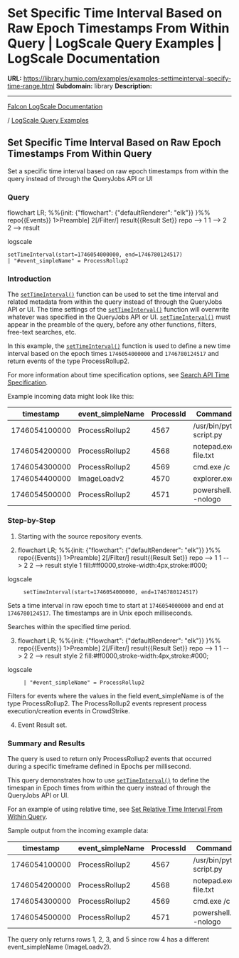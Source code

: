 # Set Specific Time Interval Based on Raw Epoch Timestamps From Within Query | LogScale Query Examples | LogScale Documentation

**URL:** https://library.humio.com/examples/examples-settimeinterval-specify-time-range.html
**Subdomain:** library
**Description:** 

---

[Falcon LogScale Documentation](https://library.humio.com)

/ [LogScale Query Examples](examples.html)

## Set Specific Time Interval Based on Raw Epoch Timestamps From Within Query

Set a specific time interval based on raw epoch timestamps from within the query instead of through the QueryJobs API or UI 

### Query

flowchart LR; %%{init: {"flowchart": {"defaultRenderer": "elk"}} }%% repo{{Events}} 1>Preamble] 2[/Filter/] result{{Result Set}} repo --> 1 1 --> 2 2 --> result

logscale
    
    
    setTimeInterval(start=1746054000000, end=1746780124517)
    | "#event_simpleName" = ProcessRollup2

### Introduction

The [`setTimeInterval()`](https://library.humio.com/data-analysis/functions-settimeinterval.html) function can be used to set the time interval and related metadata from within the query instead of through the QueryJobs API or UI. The time settings of the [`setTimeInterval()`](https://library.humio.com/data-analysis/functions-settimeinterval.html) function will overwrite whatever was specified in the QueryJobs API or UI. [`setTimeInterval()`](https://library.humio.com/data-analysis/functions-settimeinterval.html) must appear in the preamble of the query, before any other functions, filters, free-text searches, etc. 

In this example, the [`setTimeInterval()`](https://library.humio.com/data-analysis/functions-settimeinterval.html) function is used to define a new time interval based on the epoch times `1746054000000` and `1746780124517` and return events of the type ProcessRollup2. 

For more information about time specification options, see [Search API Time Specification](https://library.humio.com/logscale-api/api-search-timespec.html). 

Example incoming data might look like this: 

timestamp| event_simpleName| ProcessId| CommandLine| ImageFileName| UserName| aid  
---|---|---|---|---|---|---  
1746054100000| ProcessRollup2| 4567| /usr/bin/python3 script.py| /usr/bin/python3| john.doe| a1b2c3d4e5f6  
1746054200000| ProcessRollup2| 4568| notepad.exe file.txt| C:\Windows\notepad.exe| jane.smith| b2c3d4e5f6g7  
1746054300000| ProcessRollup2| 4569| cmd.exe /c dir| C:\Windows\System32\cmd.exe| admin.user| c3d4e5f6g7h8  
1746054400000| ImageLoadv2| 4570| explorer.exe| C:\Windows\explorer.exe| john.doe| d4e5f6g7h8i9  
1746054500000| ProcessRollup2| 4571| powershell.exe -nologo| C:\Windows\System32\WindowsPowerShell\v1.0\powershell.exe| system| e5f6g7h8i9j0  
  
### Step-by-Step

  1. Starting with the source repository events.

  2. flowchart LR; %%{init: {"flowchart": {"defaultRenderer": "elk"}} }%% repo{{Events}} 1>Preamble] 2[/Filter/] result{{Result Set}} repo --> 1 1 --> 2 2 --> result style 1 fill:#ff0000,stroke-width:4px,stroke:#000;

logscale
         
         setTimeInterval(start=1746054000000, end=1746780124517)

Sets a time interval in raw epoch time to start at `1746054000000` and end at `1746780124517`. The timestamps are in Unix epoch milliseconds. 

Searches within the specified time period. 

  3. flowchart LR; %%{init: {"flowchart": {"defaultRenderer": "elk"}} }%% repo{{Events}} 1>Preamble] 2[/Filter/] result{{Result Set}} repo --> 1 1 --> 2 2 --> result style 2 fill:#ff0000,stroke-width:4px,stroke:#000;

logscale
         
         | "#event_simpleName" = ProcessRollup2

Filters for events where the values in the field event_simpleName is of the type ProcessRollup2. The ProcessRollup2 events represent process execution/creation events in CrowdStrike. 

  4. Event Result set.




### Summary and Results

The query is used to return only ProcessRollup2 events that occurred during a specific timeframe defined in Epochs per millisecond. 

This query demonstrates how to use [`setTimeInterval()`](https://library.humio.com/data-analysis/functions-settimeinterval.html) to define the timespan in Epoch times from within the query instead of through the QueryJobs API or UI. 

For an example of using relative time, see [Set Relative Time Interval From Within Query](examples-settimeinterval-basic.html "Set Relative Time Interval From Within Query"). 

Sample output from the incoming example data: 

timestamp| event_simpleName| ProcessId| CommandLine| ImageFileName| UserName| aid  
---|---|---|---|---|---|---  
1746054100000| ProcessRollup2| 4567| /usr/bin/python3 script.py| /usr/bin/python3| john.doe| a1b2c3d4e5f6  
1746054200000| ProcessRollup2| 4568| notepad.exe file.txt| C:\Windows\notepad.exe| jane.smith| b2c3d4e5f6g7  
1746054300000| ProcessRollup2| 4569| cmd.exe /c dir| C:\Windows\System32\cmd.exe| admin.user| c3d4e5f6g7h8  
1746054500000| ProcessRollup2| 4571| powershell.exe -nologo| C:\Windows\System32\WindowsPowerShell\v1.0\powershell.exe| system| e5f6g7h8i9j0  
  
The query only returns rows 1, 2, 3, and 5 since row 4 has a different event_simpleName (ImageLoadv2).
